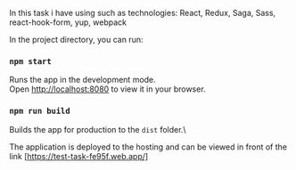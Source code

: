 In this task i have using such as technologies:
React, Redux, Saga, Sass, react-hook-form, yup, webpack

In the project directory, you can run:

### `npm start`

Runs the app in the development mode.\
Open [http://localhost:8080](http://localhost:8080) to view it in your browser.

### `npm run build`

Builds the app for production to the `dist` folder.\

The application is deployed to the hosting and can be viewed in front of the link [https://test-task-fe95f.web.app/]
